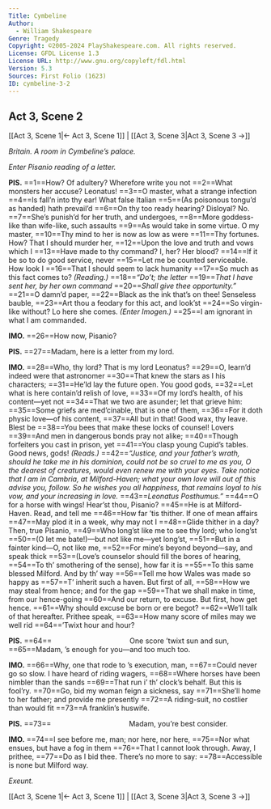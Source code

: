 ```yaml
---
Title: Cymbeline
Author: 
  - William Shakespeare
Genre: Tragedy
Copyright: ©2005-2024 PlayShakespeare.com. All rights reserved.
License: GFDL License 1.3
License URL: http://www.gnu.org/copyleft/fdl.html
Version: 5.3
Sources: First Folio (1623)
ID: cymbeline-3-2
---
```


## Act 3, Scene 2
[[Act 3, Scene 1|← Act 3, Scene 1]] | [[Act 3, Scene 3|Act 3, Scene 3 →]]

*Britain. A room in Cymbeline’s palace.*

*Enter Pisanio reading of a letter.*

**PIS.**
==1==How? Of adultery? Wherefore write you not
==2==What monsters her accuse? Leonatus!
==3==O master, what a strange infection
==4==Is fall’n into thy ear! What false Italian
==5==(As poisonous tongu’d as handed) hath prevail’d
==6==On thy too ready hearing? Disloyal? No.
==7==She’s punish’d for her truth, and undergoes,
==8==More goddess-like than wife-like, such assaults
==9==As would take in some virtue. O my master,
==10==Thy mind to her is now as low as were
==11==Thy fortunes. How? That I should murder her,
==12==Upon the love and truth and vows which I
==13==Have made to thy command? I, her? Her blood?
==14==If it be so to do good service, never
==15==Let me be counted serviceable. How look I
==16==That I should seem to lack humanity
==17==So much as this fact comes to?
*(Reading.)*
==18==*“Do’t; the letter*
==19==*That I have sent her, by her own command*
==20==*Shall give thee opportunity.”*
==21==O damn’d paper,
==22==Black as the ink that’s on thee! Senseless bauble,
==23==Art thou a feodary for this act, and look’st
==24==So virgin-like without? Lo here she comes.
*(Enter Imogen.)*
==25==I am ignorant in what I am commanded.

**IMO.**
==26==How now, Pisanio?

**PIS.**
==27==Madam, here is a letter from my lord.

**IMO.**
==28==Who, thy lord? That is my lord Leonatus?
==29==O, learn’d indeed were that astronomer
==30==That knew the stars as I his characters;
==31==He’ld lay the future open. You good gods,
==32==Let what is here contain’d relish of love,
==33==Of my lord’s health, of his content—yet not
==34==That we two are asunder; let that grieve him:
==35==Some griefs are med’cinable, that is one of them,
==36==For it doth physic love—of his content,
==37==All but in that! Good wax, thy leave. Blest be
==38==You bees that make these locks of counsel! Lovers
==39==And men in dangerous bonds pray not alike;
==40==Though forfeiters you cast in prison, yet
==41==You clasp young Cupid’s tables. Good news, gods!
*(Reads.)*
==42==*“Justice, and your father’s wrath, should he take me in his dominion, could not be so cruel to me as you, O the dearest of creatures, would even renew me with your eyes. Take notice that I am in Cambria, at Milford-Haven; what your own love will out of this advise you, follow. So he wishes you all happiness, that remains loyal to his vow, and your increasing in love.*
==43==*Leonatus Posthumus.”*
==44==O for a horse with wings! Hear’st thou, Pisanio?
==45==He is at Milford-Haven. Read, and tell me
==46==How far ’tis thither. If one of mean affairs
==47==May plod it in a week, why may not I
==48==Glide thither in a day? Then, true Pisanio,
==49==Who long’st like me to see thy lord; who long’st
==50==(O let me bate!)—but not like me—yet long’st,
==51==But in a fainter kind—O, not like me,
==52==For mine’s beyond beyond—say, and speak thick
==53==(Love’s counselor should fill the bores of hearing,
==54==To th’ smothering of the sense), how far it is
==55==To this same blessed Milford. And by th’ way
==56==Tell me how Wales was made so happy as
==57==T’ inherit such a haven. But first of all,
==58==How we may steal from hence; and for the gap
==59==That we shall make in time, from our hence-going
==60==And our return, to excuse. But first, how get hence.
==61==Why should excuse be born or ere begot?
==62==We’ll talk of that hereafter. Prithee speak,
==63==How many score of miles may we well rid
==64==’Twixt hour and hour?

**PIS.**
==64==           One score ’twixt sun and sun,
==65==Madam, ’s enough for you—and too much too.

**IMO.**
==66==Why, one that rode to ’s execution, man,
==67==Could never go so slow. I have heard of riding wagers,
==68==Where horses have been nimbler than the sands
==69==That run i’ th’ clock’s behalf. But this is fool’ry.
==70==Go, bid my woman feign a sickness, say
==71==She’ll home to her father; and provide me presently
==72==A riding-suit, no costlier than would fit
==73==A franklin’s huswife.

**PIS.**
==73==           Madam, you’re best consider.

**IMO.**
==74==I see before me, man; nor here, nor here,
==75==Nor what ensues, but have a fog in them
==76==That I cannot look through. Away, I prithee,
==77==Do as I bid thee. There’s no more to say:
==78==Accessible is none but Milford way.

*Exeunt.*

[[Act 3, Scene 1|← Act 3, Scene 1]] | [[Act 3, Scene 3|Act 3, Scene 3 →]]